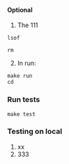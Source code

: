 #### Optional


1. The 111

```
lsof

rm 
```


2. In run:
```shell
make run
cd
```

### Run tests
```
make test
```
### Testing on local
1. xx
2. 333

